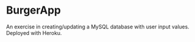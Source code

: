 # BurgerApp
An exercise in creating/updating a MySQL database with user input values. Deployed with Heroku.
